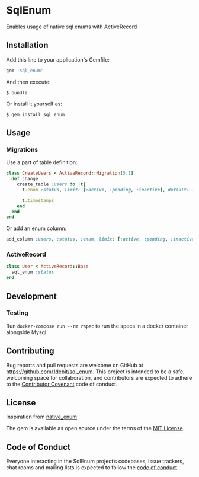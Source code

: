# SqlEnum

Enables usage of native sql enums with ActiveRecord

## Installation

Add this line to your application's Gemfile:

```ruby
gem 'sql_enum'
```

And then execute:

    $ bundle

Or install it yourself as:

    $ gem install sql_enum

## Usage

### Migrations

Use a part of table definition:
```ruby
class CreateUsers < ActiveRecord::Migration[5.1]
  def change
    create_table :users do |t|
      t.enum :status, limit: [:active, :pending, :inactive], default: :active

      t.timestamps
    end
  end
end
```

Or add an enum column:
```ruby
add_column :users, :status, :enum, limit: [:active, :pending, :inactive], default: :active
```

### ActiveRecord

```ruby
class User < ActiveRecord::Base
  sql_enum :status
end
```

## Development

### Testing

Run `docker-compose run --rm rspec` to run the specs in a docker container alongside Mysql.

## Contributing

Bug reports and pull requests are welcome on GitHub at https://github.com/1debit/sql_enum. This project is intended to be a safe, welcoming space for collaboration, and contributors are expected to adhere to the [Contributor Covenant](http://contributor-covenant.org) code of conduct.

## License

Inspiration from [native_enum](https://github.com/iangreenleaf/native_enum)

The gem is available as open source under the terms of the [MIT License](https://opensource.org/licenses/MIT).

## Code of Conduct

Everyone interacting in the SqlEnum project’s codebases, issue trackers, chat rooms and mailing lists is expected to follow the [code of conduct](https://github.com/1debit/sql_enum/blob/main/CODE_OF_CONDUCT.md).
